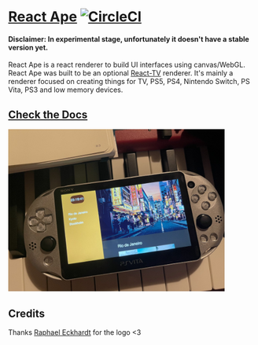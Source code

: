 # [React Ape](https://raphamorim.io/react-ape) [![CircleCI](https://circleci.com/gh/raphamorim/react-ape/tree/main.svg?style=svg)](https://circleci.com/gh/raphamorim/react-ape/tree/main)

#### Disclaimer: In experimental stage, unfortunately it doesn't have a stable version yet.

React Ape is a react renderer to build UI interfaces using canvas/WebGL. React Ape was built to be an optional [React-TV](https://github.com/raphamorim/react-tv) renderer. It's mainly a renderer focused on creating things for TV, PS5, PS4, Nintendo Switch, PS Vita, PS3 and low memory devices.

## [Check the Docs](https://raphamorim.io/react-ape)

<img alt='Demo PS Vita' src='assets/demo-ps-vita.jpg' height='330px' />

## Credits

Thanks [Raphael Eckhardt](https://github.com/Raphseck) for the logo <3
